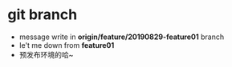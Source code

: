 # git branch

- message write in **origin/feature/20190829-feature01** branch
- le't me down from **feature01**
- 预发布环境的哈~